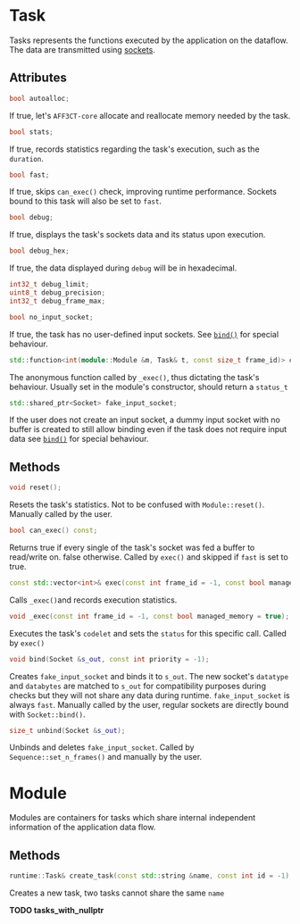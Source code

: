 # Task

Tasks represents the functions executed by the application on the dataflow. The
data are transmitted using [sockets](2_socket.md).

## Attributes

```cpp
bool autoalloc;
```
If true, let's `AFF3CT-core` allocate and reallocate memory needed by the task.

```cpp
bool stats;
```
If true, records statistics regarding the task's execution, such as the
`duration`.  

```cpp
bool fast;
``` 
If true, skips `can_exec()` check, improving runtime performance. Sockets bound
to this task will also be set to `fast`.

```cpp
bool debug;
``` 
If true, displays the task's sockets data and its status upon execution.

```cpp
bool debug_hex;
```
If true, the data displayed during `debug` will be in hexadecimal.

```cpp
int32_t debug_limit;
uint8_t debug_precision;
int32_t debug_frame_max;
```  

```cpp
bool no_input_socket;
``` 
If true, the task has no user-defined input sockets. See [`bind()`](2_socket.md)
for special behaviour.

```cpp
std::function<int(module::Module &m, Task& t, const size_t frame_id)> codelet;
``` 
The anonymous function called by `_exec()`, thus dictating the task's behaviour.
Usually set in the module's constructor, should return a `status_t`

```cpp
std::shared_ptr<Socket> fake_input_socket;
```
If the user does not create an input socket, a dummy input socket with no buffer
is created to still allow binding even if the task does not require input data
see [`bind()`](2_socket.md) for special behaviour.

## Methods

```cpp
void reset();
```
Resets the task's statistics. Not to be confused with `Module::reset()`.
Manually called by the user.

```cpp
bool can_exec() const;
```
Returns true if every single of the task's socket was fed a buffer to read/write
on. false otherwise. Called by `exec()` and skipped if `fast` is set to true.

```cpp
const std::vector<int>& exec(const int frame_id = -1, const bool managed_memory = true);
```
Calls `_exec()`and records execution statistics.

```cpp
void _exec(const int frame_id = -1, const bool managed_memory = true);
```
Executes the task's `codelet` and sets the `status` for this specific call.
Called by `exec()`

```cpp
void bind(Socket &s_out, const int priority = -1);
```
Creates `fake_input_socket` and binds it to `s_out`. The new socket's `datatype`
and `databytes` are matched to `s_out` for compatibility purposes during checks
but they will not share any data during runtime. `fake_input_socket` is always
`fast`. Manually called by the user, regular sockets are directly bound with
`Socket::bind()`.

```cpp
size_t unbind(Socket &s_out);
```
Unbinds and deletes `fake_input_socket`. Called by `Sequence::set_n_frames()`
and manually by the user.

# Module

Modules are containers for tasks which share internal independent information of
the application data flow.

## Methods

```cpp
runtime::Task& create_task(const std::string &name, const int id = -1);
```
Creates a new task, two tasks cannot share the same `name`

**TODO tasks_with_nullptr**
